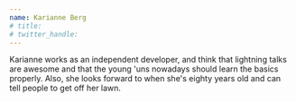 ```yaml
---
name: Karianne Berg 
# title: 
# twitter_handle: 
---
```

Karianne works as an independent developer, and think that lightning talks are awesome and that the young 'uns nowadays should learn the basics properly. Also, she looks forward to when she's eighty years old and can tell people to get off her lawn.
